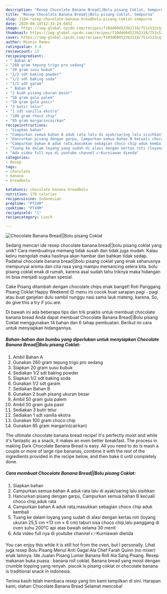 ```yaml
---
description: "Resep Chocolate Banana Bread||Bolu pisang Coklat, Sempurna"
title: "Resep Chocolate Banana Bread||Bolu pisang Coklat, Sempurna"
slug: 1184-resep-chocolate-banana-breadbolu-pisang-coklat-sempurna
date: 2020-08-18T12:33:24.645Z
image: https://img-global.cpcdn.com/recipes/f10dd604523b2118/751x532cq70/chocolate-banana-breadbolu-pisang-coklat-foto-resep-utama.jpg
thumbnail: https://img-global.cpcdn.com/recipes/f10dd604523b2118/751x532cq70/chocolate-banana-breadbolu-pisang-coklat-foto-resep-utama.jpg
cover: https://img-global.cpcdn.com/recipes/f10dd604523b2118/751x532cq70/chocolate-banana-breadbolu-pisang-coklat-foto-resep-utama.jpg
author: Minnie Ramos
ratingvalue: 3.4
reviewcount: 13
recipeingredient:
- " Bahan A"
- "260 gram tepung trigu pro sedang"
- "20 gram susu bubuk"
- "1/2 sdt baking powder"
- "1/2 sdt baking soda"
- "1/2 sdt garam"
- " Bahan B"
- "2 buah pisang ukuran besar"
- "50 gram gula palem"
- "50 gram gula pasir"
- "3 butir telur"
- "1 sdt vanilla ekstra"
- "100 gram choco chip"
- "85 gram margarincairkan"
recipeinstructions:
- "Siapkan bahan"
- "Campurkan semua bahan A aduk rata lalu di ayak/saring lalu sisihkan"
- "Hancurkan pisang dengan garpu, Campurkan semua bahan B kecuali choco chip,aduk rata"
- "Campurkan bahan A aduk rata,masukkan sebagian choco chip aduk kembali"
- "Tuang ke dalam loyang yang sudah di alasi dengan kertas roti (loyang ukuran 25,5 cm ×13 cm × 6 cm) taburi sisa choco chip,lalu panggang di oven suhu 200°C api atas bawah selama 30 menit"
- "Ada video full nya di youtube channel 👉Kurniawan dienda"
categories:
- Resep
tags:
- chocolate
- banana
- breadbolu

katakunci: chocolate banana breadbolu 
nutrition: 179 calories
recipecuisine: Indonesian
preptime: "PT24M"
cooktime: "PT49M"
recipeyield: "1"
recipecategory: Lunch

---
```



![Chocolate Banana Bread||Bolu pisang Coklat](https://img-global.cpcdn.com/recipes/f10dd604523b2118/751x532cq70/chocolate-banana-breadbolu-pisang-coklat-foto-resep-utama.jpg)

Sedang mencari ide resep chocolate banana bread||bolu pisang coklat yang unik? Cara membuatnya memang tidak susah dan tidak juga mudah. Kalau keliru mengolah maka hasilnya akan hambar dan bahkan tidak sedap. Padahal chocolate banana bread||bolu pisang coklat yang enak seharusnya mempunyai aroma dan cita rasa yang mampu memancing selera kita.
bolu pisang coklat enak di rumah, karena asal sudah tahu triknya maka hidangan ini bisa menjadi suguhan spesial.

Cake Pisang ditambah dengan chocolate chips enak banget! Roti Panggang Pisang Coklat Happy Weekend 😊 menu ini cocok buat sarapan pagi - pagi atau buat ganjelan dulu sambil nunggu nasi sama lauk mateng, karena. So, do give this a try if you are.


Di bawah ini ada beberapa tips dan trik praktis untuk membuat chocolate banana bread Anda dapat membuat Chocolate Banana Bread||Bolu pisang Coklat menggunakan 14 bahan dan 6 tahap pembuatan. Berikut ini cara untuk menyiapkan hidangannya.

<!--inarticleads1-->

##### Bahan-bahan dan bumbu yang diperlukan untuk menyiapkan Chocolate Banana Bread||Bolu pisang Coklat:

1. Ambil  Bahan A
1. Gunakan 260 gram tepung trigu pro sedang
1. Siapkan 20 gram susu bubuk
1. Sediakan 1/2 sdt baking powder
1. Siapkan 1/2 sdt baking soda
1. Gunakan 1/2 sdt garam
1. Sediakan  Bahan B
1. Gunakan 2 buah pisang ukuran besar
1. Ambil 50 gram gula palem
1. Ambil 50 gram gula pasir
1. Sediakan 3 butir telur
1. Sediakan 1 sdt vanilla ekstra
1. Gunakan 100 gram choco chip
1. Gunakan 85 gram margarin(cairkan)


The ultimate chocolate banana bread recipe! It&#39;s perfectly moist and while it&#39;s fantastic as a snack, it makes an even better breakfast. The process in making Dark Chocolate Banana Bread is easy. All you need to do is mash a couple or more of large ripe bananas, combine it with the rest of the ingredients provided in the recipe below, and then bake it until completely done. 

<!--inarticleads2-->

##### Cara membuat Chocolate Banana Bread||Bolu pisang Coklat:

1. Siapkan bahan
1. Campurkan semua bahan A aduk rata lalu di ayak/saring lalu sisihkan
1. Hancurkan pisang dengan garpu, Campurkan semua bahan B kecuali choco chip,aduk rata
1. Campurkan bahan A aduk rata,masukkan sebagian choco chip aduk kembali
1. Tuang ke dalam loyang yang sudah di alasi dengan kertas roti (loyang ukuran 25,5 cm ×13 cm × 6 cm) taburi sisa choco chip,lalu panggang di oven suhu 200°C api atas bawah selama 30 menit
1. Ada video full nya di youtube channel 👉Kurniawan dienda


You can enjoy this while it is still hot from the oven, but I personally. Lihat juga resep Bolu Pisang Menul Anti Gagal Ala Chef Farah Quinn (no mixer) enak lainnya. Ide Jualan Pisang Lumer Banana Roll Ala Sang Pisang. Resep makanan buka puasa : banana roll coklat. Banana bread yang moist dengan crumble topping yang renyah. piscok is pisang coklat or chocolate banana is traditional snack in indonesia. 

Terima kasih telah membaca resep yang tim kami tampilkan di sini. Harapan kami, olahan Chocolate Banana Bread Selamat mencoba!

